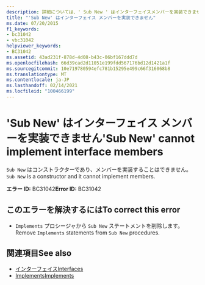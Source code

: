 ```yaml
---
description: 詳細については、' Sub New ' はインターフェイスメンバーを実装できません
title: "'Sub New' はインターフェイス メンバーを実装できません"
ms.date: 07/20/2015
f1_keywords:
- bc31042
- vbc31042
helpviewer_keywords:
- BC31042
ms.assetid: 43ad231f-878d-4d08-b43c-06bf167ddd7d
ms.openlocfilehash: 66d39cad2d11051e199fdd567176bd12d1421a1f
ms.sourcegitcommit: 10e719780594efc781b15295e499c66f316068b8
ms.translationtype: MT
ms.contentlocale: ja-JP
ms.lasthandoff: 02/14/2021
ms.locfileid: "100466199"
---
```

# <a name="sub-new-cannot-implement-interface-members"></a><span data-ttu-id="651ad-103">'Sub New' はインターフェイス メンバーを実装できません</span><span class="sxs-lookup"><span data-stu-id="651ad-103">'Sub New' cannot implement interface members</span></span>

<span data-ttu-id="651ad-104">`Sub New` はコンストラクターであり、メンバーを実装することはできません。</span><span class="sxs-lookup"><span data-stu-id="651ad-104">`Sub New` is a constructor and it cannot implement members.</span></span>  
  
 <span data-ttu-id="651ad-105">**エラー ID:** BC31042</span><span class="sxs-lookup"><span data-stu-id="651ad-105">**Error ID:** BC31042</span></span>  
  
## <a name="to-correct-this-error"></a><span data-ttu-id="651ad-106">このエラーを解決するには</span><span class="sxs-lookup"><span data-stu-id="651ad-106">To correct this error</span></span>  
  
- <span data-ttu-id="651ad-107">`Implements` プロシージャから `Sub New` ステートメントを削除します。</span><span class="sxs-lookup"><span data-stu-id="651ad-107">Remove `Implements` statements from `Sub New` procedures.</span></span>  
  
## <a name="see-also"></a><span data-ttu-id="651ad-108">関連項目</span><span class="sxs-lookup"><span data-stu-id="651ad-108">See also</span></span>

- [<span data-ttu-id="651ad-109">インターフェイス</span><span class="sxs-lookup"><span data-stu-id="651ad-109">Interfaces</span></span>](../programming-guide/language-features/interfaces/index.md)
- [<span data-ttu-id="651ad-110">Implements</span><span class="sxs-lookup"><span data-stu-id="651ad-110">Implements</span></span>](../language-reference/statements/implements-clause.md)
